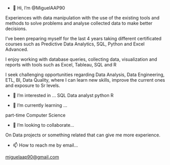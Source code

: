- 👋 Hi, I’m @MiguelAAP90

Experiences with data manipulation with the use of the existing tools and methods to solve problems and analyse collected data to make better decisions.

I’ve been preparing myself for the last 4 years taking different certificated courses such as Predictive Data Analytics, SQL, Python and Excel Advanced.

I enjoy working with database queries, collecting data, visualization and reports with tools such as Excel, Tableau, SQL and R  

I seek challenging opportunities regarding Data Analysis, Data Engineering, ETL, BI, Data Quality, where I can learn new skills, improve the current ones and exposure to Sr levels.




- 👀 I’m interested in ...
SQL
Data analyst 
python 
R 

- 🌱 I’m currently learning ...

part-time  Computer Science

- 💞️ I’m looking to collaborate...

On Data projects or something related that can give me more experience.

- 📫 How to reach me by email...

miguelaap90@gmail.com
